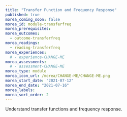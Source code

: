 ```yaml
---
title: "Transfer Function and Frequency Response"
published: true
morea_coming_soon: false
morea_id: module-transferfreq
morea_prerequisites:
morea_outcomes:
  - outcome-transferfreq
morea_readings:
  - reading-transferfreq
morea_experiences:
  # - experience-CHANGE-ME
morea_assessments:
  # - assessment-CHANGE-ME
morea_type: module
morea_icon_url: /morea/CHANGE-ME/CHANGE-ME.png
morea_start_date: "2021-07-12"
morea_end_date: "2021-07-16"
morea_labels:
morea_sort_order: 2
---
```


Understand transfer functions and frequency response.
